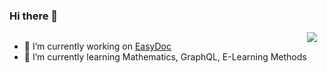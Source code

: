 ### Hi there 👋

<div style="display: flex; flex-flow: row;">
  <div>
    <ul>
      <li>🔭 I’m currently working on <a href="https://github.com/david-ruitter/EasyDoc">EasyDoc</a></li>
      <li>🌱 I’m currently learning Mathematics, GraphQL, E-Learning Methods</li>
    </ul>
  </div> 
     
  <div>
    <img src="https://github-readme-stats.vercel.app/api/top-langs/?username=david-ruitter">
  </div>
</div> 

<!--
**david-ruitter/david-ruitter** is a ✨ _special_ ✨ repository because its `README.md` (this file) appears on your GitHub profile.

Here are some ideas to get you started:

- 👯 I’m looking to collaborate on ...
- 🤔 I’m looking for help with ...
- 💬 Ask me about ...
- 📫 How to reach me: ...
- 😄 Pronouns: ...
- ⚡ Fun fact: ...
-->
